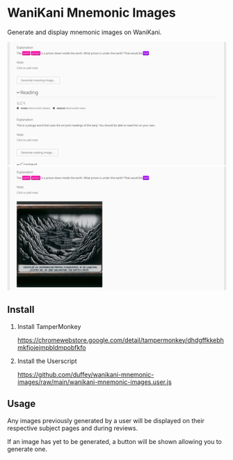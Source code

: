 # WaniKani Mnemonic Images

Generate and display mnemonic images on WaniKani.

![Screenshot #1](screenshot_1.png)
![Screenshot #3](screenshot_3.png)

## Install

1. Install TamperMonkey

   https://chromewebstore.google.com/detail/tampermonkey/dhdgffkkebhmkfjojejmpbldmpobfkfo

2. Install the Userscript

   https://github.com/duffey/wanikani-mnemonic-images/raw/main/wanikani-mnemonic-images.user.js

## Usage

Any images previously generated by a user will be displayed on their respective subject pages and during reviews.

If an image has yet to be generated, a button will be shown allowing you to generate one.


